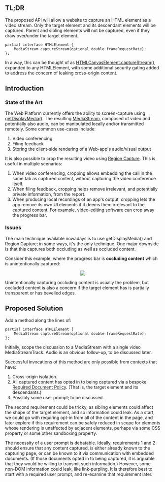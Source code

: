 ## TL;DR

The proposed API will allow a website to capture an HTML element as a video stream. Only the target element and its descendant elements will be captured. Parent and sibling elements will not be captured, even if they draw over/under the target element.

```webidl
partial interface HTMLElement {
    MediaStream captureStream(optional double frameRequestRate);
};
```

In a way, this can be thought of as [HTMLCanvasElement.captureStream()](https://w3c.github.io/mediacapture-fromelement/#html-canvas-element-media-capture-extensions), expanded to any HTMLElement, with some additional security gating added to address the concern of leaking cross-origin content.


## Introduction

### State of the Art

The Web Platform currently offers the ability to screen-capture using [getDisplayMedia()](https://www.w3.org/TR/screen-capture/#mediadevices-additions). The resulting [MediaStream](https://www.w3.org/TR/mediacapture-streams/#dom-mediastream), composed of video and potentially also audio, can be manipulated locally and/or transmitted remotely. Some common use-cases include:
1. Video conferencing
2. Filing feedback
3. Storing the client-side rendering of a Web-app's audio/visual output

It is also possible to crop the resulting video using [Region Capture](https://w3c.github.io/mediacapture-region/). This is useful in multiple scenarios:
1. When video conferencing, cropping allows embedding the call in the same tab as captured content, without capturing the video conference itself.
2. When filing feedback, cropping helps remove irrelevant, and potentially private information, from the report.
3. When producing local recordings of an app's output, cropping lets the app remove its own UI elements if it deems them irrelevant to the captured content. For example, video-editing software can crop away the progress bar.

### Issues

The main technique available nowadays is to use getDisplayMedia() and Region Capture; in some ways, it's the only technique. One major downside is that this captures both occluding as well as occluded content.

Consider this example, where the progress bar is **occluding content** which is unintentionally captured:
<p align = "center">
<img src = "https://user-images.githubusercontent.com/22117736/196652116-713335ce-9ed8-4c50-95d7-3b03040c33ad.png">
</p>

Unintentionally capturing occluding content is usually the problem, but occluded content is also a concern if the target element has is partially transparent or has bevelled edges.

## Proposed Solution

Add a method along the lines of:

```webidl
partial interface HTMLElement {
    MediaStream captureStream(optional double frameRequestRate);
};
```

Initially, scope the discussion to a MediaStream with a single video MediaStreamTrack. Audio is an obvious follow-up, to be discussed later.

Successful invocations of this method are only possible from contexts that have:
1. Cross-origin isolation.
2. All captured content has opted in to being captured via a bespoke [Required Document Policy](https://wicg.github.io/document-policy/#required-document-policy). (That is, the target element and its descendants.)
3. Possibly some user prompt; to be discussed.

The second requirement could be tricky, as sibling elements could affect the shape of the target element, and so information could leak. As a start, we could go with requiring opt-in from all of the content in the page, and later explore if this requirement can be safely reduced in scope for elements whose rendering is unaffected by adjacent elements, perhaps via some CSS property or some other sandboxing property.

The necessity of a user prompt is debatable. Ideally, requirements 1 and 2 should ensure that any content captured, is either already known to the capturing page, or can be known to it via communication with embedded documents. (If those documents opted in to being captured, it is arguable that they would be willing to transmit such information.) However, some non-DOM information could leak, like link-purpling. It is therefore best to start with a required user prompt, and re-examine that requirement later.
